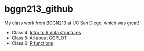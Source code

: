 # bggn213_github
My class work from [BGGN213](https://bioboot.github.io/bggn213_F24/) at UC San Diego, which was great!

- Class 4: [Intro to R data structures](https://github.com/elisobel456/bggn213_github/blob/main/class4/class4.html)
- Class 5: [All about GGPLOT](https://github.com/elisobel456/bggn213_github/blob/main/class5/class5.md)
- Class 6: [R functions](https://github.com/elisobel456/bggn213_github/blob/main/class6/class6.md)
